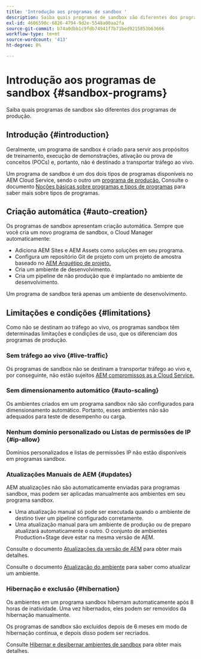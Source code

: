 ```yaml
---
title: 'Introdução aos programas de sandbox '
description: Saiba quais programas de sandbox são diferentes dos programas de produção.
exl-id: 4606590c-6826-4794-9d2e-5548a00aa2fa
source-git-commit: b74a0dbb1c9fdb74941f7b71bed9215853b63666
workflow-type: tm+mt
source-wordcount: '413'
ht-degree: 0%

---
```



# Introdução aos programas de sandbox {#sandbox-programs}

Saiba quais programas de sandbox são diferentes dos programas de produção.

## Introdução {#introduction}

Geralmente, um programa de sandbox é criado para servir aos propósitos de treinamento, execução de demonstrações, ativação ou prova de conceitos (POCs) e, portanto, não é destinado a transportar tráfego ao vivo.

Um programa de sandbox é um dos dois tipos de programas disponíveis no AEM Cloud Service, sendo o outro um [programa de produção.](introduction-production-programs.md) Consulte o documento [Noções básicas sobre programas e tipos de programas](/help/implementing/cloud-manager/getting-access-to-aem-in-cloud/program-types.md) para saber mais sobre tipos de programas.

## Criação automática {#auto-creation}

Os programas de sandbox apresentam criação automática. Sempre que você cria um novo programa de sandbox, o Cloud Manager automaticamente:

* Adiciona AEM Sites e AEM Assets como soluções em seu programa.
* Configura um repositório Git de projeto com um projeto de amostra baseado no [AEM Arquétipo de projeto.](https://experienceleague.adobe.com/docs/experience-manager-core-components/using/developing/archetype/overview.html)
* Cria um ambiente de desenvolvimento.
* Cria um pipeline de não produção que é implantado no ambiente de desenvolvimento.

Um programa de sandbox terá apenas um ambiente de desenvolvimento.

## Limitações e condições {#limitations}

Como não se destinam ao tráfego ao vivo, os programas sandbox têm determinadas limitações e condições de uso, que os diferenciam dos programas de produção.

### Sem tráfego ao vivo {#live-traffic}

Os programas de sandbox não se destinam a transportar tráfego ao vivo e, por conseguinte, não estão sujeitos [AEM compromissos as a Cloud Service.](https://www.adobe.com/legal/service-commitments.html)

### Sem dimensionamento automático {#auto-scaling}

Os ambientes criados em um programa sandbox não são configurados para dimensionamento automático. Portanto, esses ambientes não são adequados para teste de desempenho ou carga.

### Nenhum domínio personalizado ou Listas de permissões de IP {#ip-allow}

Domínios personalizados e listas de permissões IP não estão disponíveis em programas sandbox.

### Atualizações Manuais de AEM {#updates}

AEM atualizações não são automaticamente enviadas para programas sandbox, mas podem ser aplicadas manualmente aos ambientes em seu programa sandbox.

* Uma atualização manual só pode ser executada quando o ambiente de destino tiver um pipeline configurado corretamente.
* Uma atualização manual para um ambiente de produção ou de preparo atualizará automaticamente o outro. O conjunto de ambientes Production+Stage deve estar na mesma versão de AEM.

Consulte o documento [Atualizações da versão de AEM](/help/implementing/deploying/aem-version-updates.md) para obter mais detalhes.

Consulte o documento [Atualização do ambiente](/help/implementing/cloud-manager/manage-environments.md#updating-dev-environment) para saber como atualizar um ambiente.

### Hibernação e exclusão {#hibernation}

Os ambientes em um programa sandbox hibernam automaticamente após 8 horas de inatividade. Uma vez hibernados, eles podem ser removidos da hibernação manualmente.

Os programas de sandbox são excluídos depois de 6 meses em modo de hibernação contínua, e depois disso podem ser recriados.

Consulte [Hibernar e desibernar ambientes de sandbox](/help/implementing/cloud-manager/getting-access-to-aem-in-cloud/hibernating-environments.md) para obter mais detalhes.
